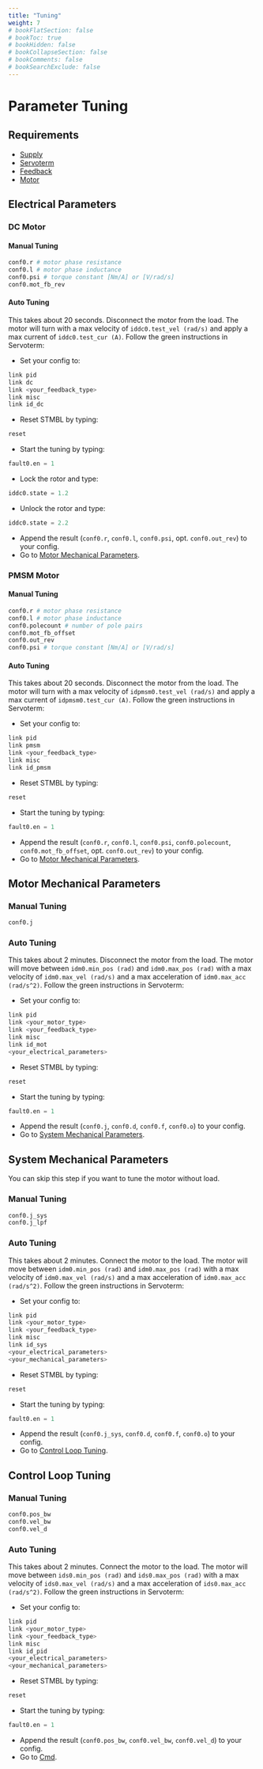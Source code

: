 ```yaml
---
title: "Tuning"
weight: 7
# bookFlatSection: false
# bookToc: true
# bookHidden: false
# bookCollapseSection: false
# bookComments: false
# bookSearchExclude: false
---
```


# Parameter Tuning

## Requirements

* [Supply](configuration/supply.md)
* [Servoterm](servoterm.md)
* [Feedback](configuration/feedback.md)
* [Motor](configuration/motor.md)

## Electrical Parameters

### DC Motor

#### Manual Tuning

```python
conf0.r # motor phase resistance
conf0.l # motor phase inductance
conf0.psi # torque constant [Nm/A] or [V/rad/s]
conf0.mot_fb_rev
```

#### Auto Tuning

This takes about 20 seconds. Disconnect the motor from the load. The motor will turn with a max velocity of `iddc0.test_vel (rad/s)` and apply a max current of `iddc0.test_cur (A)`. Follow the green instructions in Servoterm:

- Set your config to:

```python
link pid
link dc
link <your_feedback_type>
link misc
link id_dc
```

- Reset STMBL by typing:

```python
reset
```

- Start the tuning by typing:

```python
fault0.en = 1
```

- Lock the rotor and type:

```python
iddc0.state = 1.2
```

- Unlock the rotor and type:

```python
iddc0.state = 2.2
```

- Append the result (`conf0.r`, `conf0.l`, `conf0.psi`, opt. `conf0.out_rev`) to your config.
- Go to [Motor Mechanical Parameters](#motor-mechanical-parameters).

### PMSM Motor

#### Manual Tuning

```python
conf0.r # motor phase resistance
conf0.l # motor phase inductance
conf0.polecount # number of pole pairs
conf0.mot_fb_offset
conf0.out_rev
conf0.psi # torque constant [Nm/A] or [V/rad/s]
```

#### Auto Tuning

This takes about 20 seconds. Disconnect the motor from the load. The motor will turn with a max velocity of `idpmsm0.test_vel (rad/s)` and apply a max current of `idpmsm0.test_cur (A)`. Follow the green instructions in Servoterm:

- Set your config to:

```python
link pid
link pmsm
link <your_feedback_type>
link misc
link id_pmsm
```

- Reset STMBL by typing:

```python
reset
```

- Start the tuning by typing:

```python
fault0.en = 1
```

- Append the result (`conf0.r`, `conf0.l`, `conf0.psi`, `conf0.polecount`, `conf0.mot_fb_offset`, opt. `conf0.out_rev`) to your config.
- Go to [Motor Mechanical Parameters](#motor-mechanical-parameters).

## Motor Mechanical Parameters

### Manual Tuning

```python
conf0.j
```

### Auto Tuning

This takes about 2 minutes. Disconnect the motor from the load. The motor will move between `idm0.min_pos (rad)` and `idm0.max_pos (rad)` with a max velocity of `idm0.max_vel (rad/s)` and a max acceleration of `idm0.max_acc (rad/s^2)`. Follow the green instructions in Servoterm:

- Set your config to:

```python
link pid
link <your_motor_type>
link <your_feedback_type>
link misc
link id_mot
<your_electrical_parameters>
```

- Reset STMBL by typing:

```python
reset
```

- Start the tuning by typing:

```python
fault0.en = 1
```

- Append the result (`conf0.j`, `conf0.d`, `conf0.f`, `conf0.o`) to your config.
- Go to [System Mechanical Parameters](#system-mechanical-parameters).

## System Mechanical Parameters

You can skip this step if you want to tune the motor without load.

### Manual Tuning

```python
conf0.j_sys
conf0.j_lpf
```

### Auto Tuning

This takes about 2 minutes. Connect the motor to the load. The motor will move between `idm0.min_pos (rad)` and `idm0.max_pos (rad)` with a max velocity of `idm0.max_vel (rad/s)` and a max acceleration of `idm0.max_acc (rad/s^2)`. Follow the green instructions in Servoterm:

- Set your config to:

```python
link pid
link <your_motor_type>
link <your_feedback_type>
link misc
link id_sys
<your_electrical_parameters>
<your_mechanical_parameters>
```

- Reset STMBL by typing:

```python
reset
```

- Start the tuning by typing:

```python
fault0.en = 1
```

- Append the result (`conf0.j_sys`, `conf0.d`, `conf0.f`, `conf0.o`) to your config.
- Go to [Control Loop Tuning](#control-loop-tuning).

## Control Loop Tuning

### Manual Tuning

```python
conf0.pos_bw
conf0.vel_bw
conf0.vel_d
```

### Auto Tuning

This takes about 2 minutes. Connect the motor to the load. The motor will move between `ids0.min_pos (rad)` and `ids0.max_pos (rad)` with a max velocity of `ids0.max_vel (rad/s)` and a max acceleration of `ids0.max_acc (rad/s^2)`. Follow the green instructions in Servoterm:

- Set your config to:

```python
link pid
link <your_motor_type>
link <your_feedback_type>
link misc
link id_pid
<your_electrical_parameters>
<your_mechanical_parameters>
```

- Reset STMBL by typing:

```python
reset
```

- Start the tuning by typing:

```python
fault0.en = 1
```

- Append the result (`conf0.pos_bw`, `conf0.vel_bw`, `conf0.vel_d`) to your config.
- Go to [Cmd](configuration/cmd.md).
